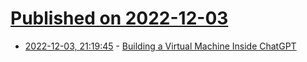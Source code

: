 # [Published on 2022-12-03](index.md)

* [2022-12-03, 21:19:45](https://news.ycombinator.com/item?id=33847479) - [Building a Virtual Machine Inside ChatGPT](https://www.engraved.blog/building-a-virtual-machine-inside/)
